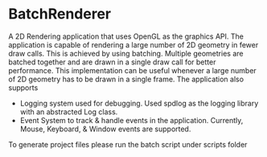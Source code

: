 # BatchRenderer
A 2D Rendering application that uses OpenGL as the graphics API. The application is capable of rendering a large number of 2D geometry in fewer draw calls. This is achieved by using batching. Multiple geometries are batched together and are drawn in a single draw call for better performance. This implementation can be useful whenever a large number of 2D geometry has to be drawn in a single frame. The application also supports

- Logging system used for debugging. Used spdlog as the logging library with an abstracted Log class.
- Event System to track & handle events in the application. Currently, Mouse, Keyboard, & Window events are supported.

To generate project files please run the batch script under scripts folder
